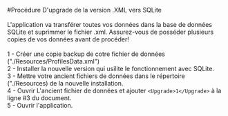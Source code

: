#Procédure D'upgrade de la version .XML vers SQLite
<br><br>
L'application va transférer toutes vos données dans la base de données SQLite et suprimmer le fichier .xml. Assurez-vous de posséder plusieurs copies de vos données avant de procéder!
<br><br>
1 - Créer une copie backup de cotre fichier de données ("./Resources/ProfilesData.xml")<br>
2 - Installer la nouvelle version qui usilite le fonctionnement avec SQLite.<br>
3 - Mettre votre ancient fichiers de données dans le répertoire ("./Resources) de la nouvelle installation.<br>
4 - Ouvrir L'ancient fichier de données et ajouter ```<Upgrade>1</Upgrade>``` à la ligne #3 du document.<br>
5 - Ouvrir l'application.

